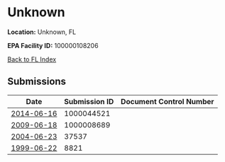 # Unknown

**Location:** Unknown, FL

**EPA Facility ID:** 100000108206

[Back to FL Index](../../index.md)

## Submissions

| Date | Submission ID | Document Control Number |
|------|--------------|-------------------------|
| [2014-06-16](submissions/1000044521.md) | 1000044521 |  |
| [2009-06-18](submissions/1000008689.md) | 1000008689 |  |
| [2004-06-23](submissions/37537.md) | 37537 |  |
| [1999-06-22](submissions/8821.md) | 8821 |  |

